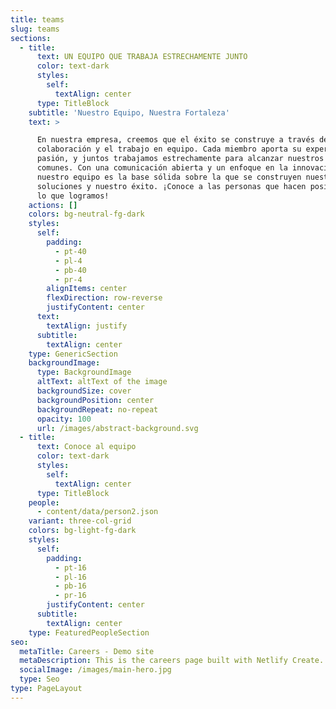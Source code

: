 ```yaml
---
title: teams
slug: teams
sections:
  - title:
      text: UN EQUIPO QUE TRABAJA ESTRECHAMENTE JUNTO
      color: text-dark
      styles:
        self:
          textAlign: center
      type: TitleBlock
    subtitle: 'Nuestro Equipo, Nuestra Fortaleza'
    text: >

      En nuestra empresa, creemos que el éxito se construye a través de la
      colaboración y el trabajo en equipo. Cada miembro aporta su experiencia y
      pasión, y juntos trabajamos estrechamente para alcanzar nuestros objetivos
      comunes. Con una comunicación abierta y un enfoque en la innovación,
      nuestro equipo es la base sólida sobre la que se construyen nuestras
      soluciones y nuestro éxito. ¡Conoce a las personas que hacen posible todo
      lo que logramos!
    actions: []
    colors: bg-neutral-fg-dark
    styles:
      self:
        padding:
          - pt-40
          - pl-4
          - pb-40
          - pr-4
        alignItems: center
        flexDirection: row-reverse
        justifyContent: center
      text:
        textAlign: justify
      subtitle:
        textAlign: center
    type: GenericSection
    backgroundImage:
      type: BackgroundImage
      altText: altText of the image
      backgroundSize: cover
      backgroundPosition: center
      backgroundRepeat: no-repeat
      opacity: 100
      url: /images/abstract-background.svg
  - title:
      text: Conoce al equipo
      color: text-dark
      styles:
        self:
          textAlign: center
      type: TitleBlock
    people:
      - content/data/person2.json
    variant: three-col-grid
    colors: bg-light-fg-dark
    styles:
      self:
        padding:
          - pt-16
          - pl-16
          - pb-16
          - pr-16
        justifyContent: center
      subtitle:
        textAlign: center
    type: FeaturedPeopleSection
seo:
  metaTitle: Careers - Demo site
  metaDescription: This is the careers page built with Netlify Create.
  socialImage: /images/main-hero.jpg
  type: Seo
type: PageLayout
---
```

